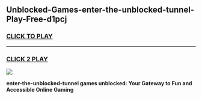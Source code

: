 
## Unblocked-Games-enter-the-unblocked-tunnel-Play-Free-d1pcj
<h3>
<a href="https://premium76.site?title=enter-the-unblocked-tunnel&ref=10A">CLICK TO PLAY</a></h3>
<hr>

<h3>
<a href="https://premium76.site?title=enter-the-unblocked-tunnel&ref=10A">CLICK 2 PLAY</a>
  
</h3>

<a href="https://premium76.site?title=enter-the-unblocked-tunnel&ref=10A"><img src="https://clearcache.store/games.png"></a>


**enter-the-unblocked-tunnel games unblocked: Your Gateway to Fun and Accessible Online Gaming**
